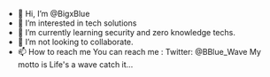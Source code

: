- 👋 Hi, I’m @BigxBlue
- 👀 I’m interested in tech solutions
- 🌱 I’m currently learning security and zero knowledge techs.
- 💞️ I’m not looking to collaborate.
- 📫 How to reach me 
You can reach me : Twitter: @BBlue_Wave
My motto is Life's a wave catch it...

<!---
BigxBlue/BigxBlue is a ✨ special ✨ repository because its `README.md` (this file) appears on your GitHub profile.
You can click the Preview link to take a look at your changes.
--->
